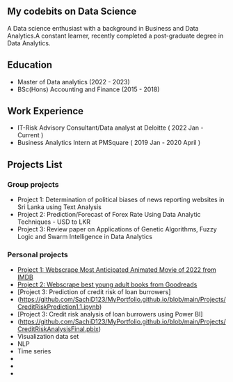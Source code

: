## My codebits on Data Science
A Data science enthusiast with a background in Business and Data Analytics.A constant learner, recently completed a post-graduate degree in Data Analytics. 

## Education
- Master of Data analytics (2022 - 2023)
- BSc(Hons) Accounting and Finance (2015 - 2018)

## Work Experience
- IT-Risk Advisory Consultant/Data analyst at Deloitte ( 2022 Jan - Current )
- Business Analytics Intern at PMSquare ( 2019 Jan - 2020 April )

## Projects List

### Group projects
- Project 1: Determination of political biases of news reporting websites in Sri Lanka using Text Analysis
- Project 2: Prediction/Forecast of Forex Rate Using Data Analytic Techniques - USD to LKR
- Project 3: Review paper on Applications of Genetic Algorithms, Fuzzy Logic and Swarm Intelligence in Data Analytics

### Personal projects
- [Project 1: Webscrape Most Anticipated Animated Movie of 2022 from IMDB](https://github.com/SachiD123/MyPortfolio.github.io/blob/main/Projects/Webscraping_moviedata.ipynb)
- [Project 2: Webscrape best young adult books from Goodreads](https://github.com/SachiD123/MyPortfolio.github.io/blob/main/Projects/webscrape_books_list.ipynb)
- [Project 3: Prediction of credit risk of loan burrowers]
- (https://github.com/SachiD123/MyPortfolio.github.io/blob/main/Projects/CreditRiskPrediction1.1.ipynb)
- [Project 3: Credit risk analysis of loan burrowers using Power BI]
- (https://github.com/SachiD123/MyPortfolio.github.io/blob/main/Projects/CreditRiskAnalysisFinal.pbix)
- Visualization data set
- NLP
- Time series
- 
- 
- 
